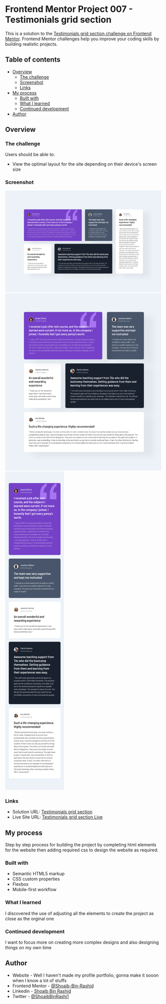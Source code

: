 # Frontend Mentor Project 007 - Testimonials grid section 

This is a solution to the [Testimonials grid section challenge on Frontend Mentor](https://www.frontendmentor.io/challenges/testimonials-grid-section-Nnw6J7Un7). Frontend Mentor challenges help you improve your coding skills by building realistic projects. 

## Table of contents

- [Overview](#overview)
  - [The challenge](#the-challenge)
  - [Screenshot](#screenshot)
  - [Links](#links)
- [My process](#my-process)
  - [Built with](#built-with)
  - [What I learned](#what-i-learned)
  - [Continued development](#continued-development)
- [Author](#author)

## Overview

### The challenge

Users should be able to:

- View the optimal layout for the site depending on their device's screen size

### Screenshot

![desktop](completed/desktop.png)
![desktop](completed/tablet.png)
![mobile](completed/mobile.png)

### Links

- Solution URL: [Testimonials grid section](https://github.com/Shoaib-Bin-Rashid/Testimonials-grid-section)
- Live Site URL: [Testimonials grid section Live](https://shoaib-bin-rashid.github.io/Testimonials-grid-section/)

## My process

Step by step process for building the project by completing html elements for the website then adding required css to design the website as required.

### Built with

- Semantic HTML5 markup
- CSS custom properties
- Flexbox
- Mobile-first workflow

### What I learned

I discovered the use of adjusting all the elements to create the project as close as the orginal one

### Continued development

I want to focus more on creating more complex designs and also designing things on my own time

## Author

- Website - Well I haven't made my profile portfolio, gonna make it sooon when I know a lot of stuffs
- Frontend Mentor - [@Shoaib-Bin-Rashid](https://www.frontendmentor.io/profile/Shoaib-Bin-Rashid)
- Linkedin - [Shoaib Bin Rashid](https://www.linkedin.com/in/shoaib-bin-rashid)
- Twitter - [@ShoaibBinRashi1](https://x.com/ShoaibBinRashi1)
